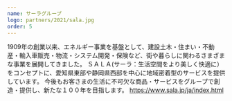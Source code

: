 ```yaml
---
name: サーラグループ
logo: partners/2021/sala.jpg
order: 5
---
```

1909年の創業以来、エネルギー事業を基盤として、建設土木・住まい・不動産・輸入車販売・物流・システム開発・保険など、街や暮らしに関わるさまざまな事業を展開してきました。
ＳＡＬＡ(サーラ：生活空間をより美しく快適に）をコンセプトに、愛知県東部や静岡県西部を中心に地域密着型のサービスを提供しています。
今後もお客さまの生活に不可欠な商品・サービスをグループで創造・提供し、新たな１００年を目指します。
https://www.sala.jp/ja/index.html

